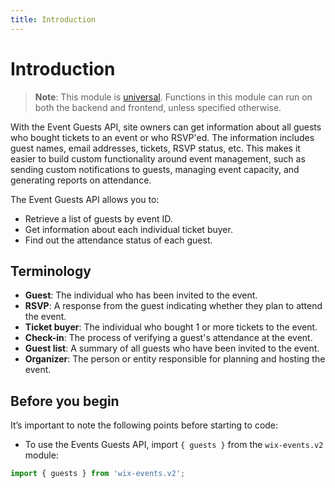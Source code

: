 ```yaml
---
title: Introduction
---
```

# Introduction

> **Note**: This module is [universal](/api-overview/api-versions#universal-modules). Functions in this module can run on both the backend and frontend, unless specified otherwise.

With the Event Guests API, site owners can get information about all guests who bought tickets to an event or who RSVP'ed. The information includes guest names, email addresses, tickets, RSVP status, etc. This makes it easier to build custom functionality around event management, such as sending custom notifications to guests, managing event capacity, and generating reports on attendance.

The Event Guests API allows you to:  

* Retrieve a list of guests by event ID.
* Get information about each individual ticket buyer.
* Find out the attendance status of each guest.

## Terminology

- **Guest**: The individual who has been invited to the event.
- **RSVP**: A response from the guest indicating whether they plan to attend the event.
- **Ticket buyer**: The individual who bought 1 or more tickets to the event.
- **Check-in**: The process of verifying a guest's attendance at the event.
- **Guest list**: A summary of all guests who have been invited to the event.
- **Organizer**: The person or entity responsible for planning and hosting the event.

## Before you begin

It’s important to note the following points before starting to code:  

- To use the Events Guests API, import `{ guests }` from the `wix-events.v2` module:

```javascript
import { guests } from 'wix-events.v2';
```



